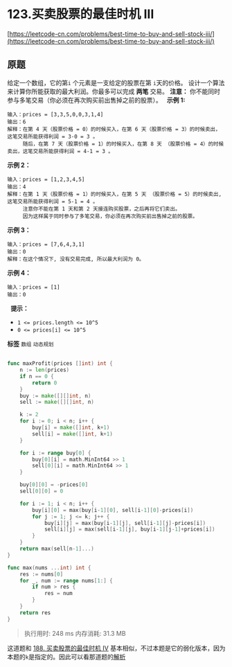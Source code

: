 # 123.买卖股票的最佳时机 III
[https://leetcode-cn.com/problems/best-time-to-buy-and-sell-stock-iii/](https://leetcode-cn.com/problems/best-time-to-buy-and-sell-stock-iii/) 
## 原题
给定一个数组，它的第`i` 个元素是一支给定的股票在第 `i`天的价格。
设计一个算法来计算你所能获取的最大利润。你最多可以完成 **两笔** 交易。
**注意：** 你不能同时参与多笔交易（你必须在再次购买前出售掉之前的股票）。
 
**示例 1:** 
```
输入：prices = [3,3,5,0,0,3,1,4]
输出：6
解释：在第 4 天（股票价格 = 0）的时候买入，在第 6 天（股票价格 = 3）的时候卖出，这笔交易所能获得利润 = 3-0 = 3 。
     随后，在第 7 天（股票价格 = 1）的时候买入，在第 8 天 （股票价格 = 4）的时候卖出，这笔交易所能获得利润 = 4-1 = 3 。
```
**示例 2：** 
```
输入：prices = [1,2,3,4,5]
输出：4
解释：在第 1 天（股票价格 = 1）的时候买入，在第 5 天 （股票价格 = 5）的时候卖出, 这笔交易所能获得利润 = 5-1 = 4 。   
     注意你不能在第 1 天和第 2 天接连购买股票，之后再将它们卖出。   
     因为这样属于同时参与了多笔交易，你必须在再次购买前出售掉之前的股票。
```
**示例 3：** 
```
输入：prices = [7,6,4,3,1] 
输出：0 
解释：在这个情况下, 没有交易完成, 所以最大利润为 0。
```
**示例 4：** 
```
输入：prices = [1]
输出：0
```
 
**提示：** 
- `1 <= prices.length <= 10^5`
- `0 <= prices[i] <= 10^5`
 
**标签**
`数组` `动态规划` 


## 
```go
func maxProfit(prices []int) int {
	n := len(prices)
	if n == 0 {
		return 0
	}
	buy := make([][]int, n)
	sell := make([][]int, n)

	k := 2
	for i := 0; i < n; i++ {
		buy[i] = make([]int, k+1)
		sell[i] = make([]int, k+1)
	}

	for i := range buy[0] {
		buy[0][i] = math.MinInt64 >> 1
		sell[0][i] = math.MinInt64 >> 1
	}

	buy[0][0] = -prices[0]
	sell[0][0] = 0

	for i := 1; i < n; i++ {
		buy[i][0] = max(buy[i-1][0], sell[i-1][0]-prices[i])
		for j := 1; j <= k; j++ {
			buy[i][j] = max(buy[i-1][j], sell[i-1][j]-prices[i])
			sell[i][j] = max(sell[i-1][j], buy[i-1][j-1]+prices[i])
		}
	}
	return max(sell[n-1]...)
}

func max(nums ...int) int {
	res := nums[0]
	for _, num := range nums[1:] {
		if num > res {
			res = num
		}
	}
	return res
}
```
>执行用时: 248 ms
内存消耗: 31.3 MB

这道题和 [188. 买卖股票的最佳时机 IV](https://leetcode-cn.com/problems/best-time-to-buy-and-sell-stock-iv/) 基本相似，不过本题是它的弱化版本，因为本题的`k`是指定的。因此可以看那道题的[解析](../188.买卖股票的最佳时机-IV/README.md)